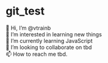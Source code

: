 # git_test
👋 Hi, I’m @vtrainb <br>
👀 I’m interested in learning new things <br>
🌱 I’m currently learning JavaScript <br>
💞️ I’m looking to collaborate on tbd <br>
📫 How to reach me tbd. <br>